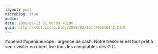 ```yaml
---
layout: post
microblog: true
audio: 
date: 2008-02-13 01:00:00 +0100
guid: http://xtof.micro.blog/2008/02/13/t705510142.html
---
```

#openid  #openideurope : urgence de cash.  Notre trésorier est  tout prêt à venir visiter en direct live tous les comptables des G.C.
